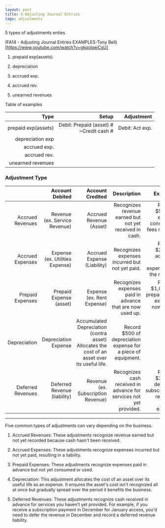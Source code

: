 ```yaml
---
layout: post
title: 5-Adjusting Journal Entries
tags: adjustments
---
```


5 types of adjustments enties

(FA14 - Adjusting Journal Entries EXAMPLES-Tony Bell)[https://www.youtube.com/watch?v=gkqoIqeiCsU]


1. prepaid exp(assets)

2. depreciation

3. accrued exp.

4. accrued rev.

5. unearned revenues


Table of examples

| Type | Setup | Adjustment |
|-----:|------:|-----------:|
| prepaid exp(assets)| Debit: Prepaid (asset) #<br>~Credit cash #| Debit: Act exp.|
| depreciation exp | | |
| accrued exp. | | |
| accrued rev. | | |
| unearned revenues | | |

### Adjustment Type

|  | Account Debited | Account Credited | Description | Example |
|----------------:|----------------:|-----------------:|------------:|--------:|
| Accrued Revenues | Revenue<br>(ex. Service Revenue) | Accrued Revenue (Asset) | Recognizes revenue earned but not yet received in cash. | Record $500 of earned consulting fees not yet billed. |
| Accrued Expenses | Expense<br>(ex. Utilities Expense) | Accrued Expense (Liability) | Recognizes expenses incurred but not yet paid. | Record $200 of accrued utility expense for the month. |
| Prepaid Expenses | Prepaid Expense (asset) | Expense<br>(ex. Rent Expense) | Recognizes expenses paid in advance that are now used up. | Record $1,000 of prepaid rent expense now used up. |
| Depreciation | Depreciation Expense | Accumulated Depreciation (contra asset)	Allocates the cost of an asset over its useful life. | Record $500 of depreciation expense for a piece of equipment. |
| Deferred Revenues | Deferred Revenue (liability) | Revenue<br>(ex. Subscription Revenue) | Recognizes cash received in advance for services not yet provided. | Record $300 of deferred subscription revenue now earned.


---

Five common types of adjustments can vary depending on the business. 

1. Accrued Revenues: These adjustments recognize revenue earned but not yet recorded because cash hasn't been received. 

2. Accrued Expenses: These adjustments recognize expenses incurred but not yet paid, resulting in a liability. 

3. Prepaid Expenses: These adjustments recognize expenses paid in advance but not yet consumed or used. 

4. Depreciation: This adjustment allocates the cost of an asset over its useful life as an expense. It ensures the asset's cost isn't recognized all at once but gradually spread over the period it benefits the business.

5. Deferred Revenues: These adjustments recognize cash received in advance for services you haven't yet provided. For example, if you receive a subscription payment in December for January access, you'd need to defer the revenue in December and record a deferred revenue liability.
